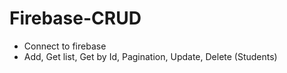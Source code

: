 # Firebase-CRUD

- Connect to firebase
- Add, Get list, Get by Id, Pagination, Update, Delete (Students)
